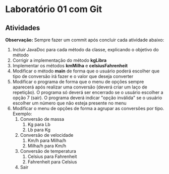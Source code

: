 # Laboratório 01 com Git

## Atividades 

**Observação:** Sempre fazer um commit após concluir cada atividade abaixo: 



1. Incluir JavaDoc para cada método da classe, explicando o objetivo do método
2. Corrigir a implementação do método **kgLibra**
3. Implementar os métodos **kmMilha** e **celsiusFahrenheit**
4. Modificar o método **main** de forma que o usuário poderá escolher que tipo de conversão irá fazer e o valor que deseja converter
5. Modificar o programa de forma que o menu de opções sempre aparecerá após realizar uma conversão (deverá criar um laço de repetição). O programa só deverá ser encerrado se o usuário escolher a opção 7 (sair). O programa deverá indicar "opção inválida" se o usuário escolher um número que não esteja presente no menu
6. Modificar o menu de opções de forma a agrupar as conversões por tipo. Exemplo:
   1. Conversão de massa
      1. Kg para Lb
      2. Lb para Kg
   2. Conversão de velocidade
      1. Km/h para Milha/h
      2. Milha/h para Km/h
   3. Conversão de temperatura
      1. Celsius para Fahrenheit
      2. Fahrenheit para Celsius
   4. Sair

